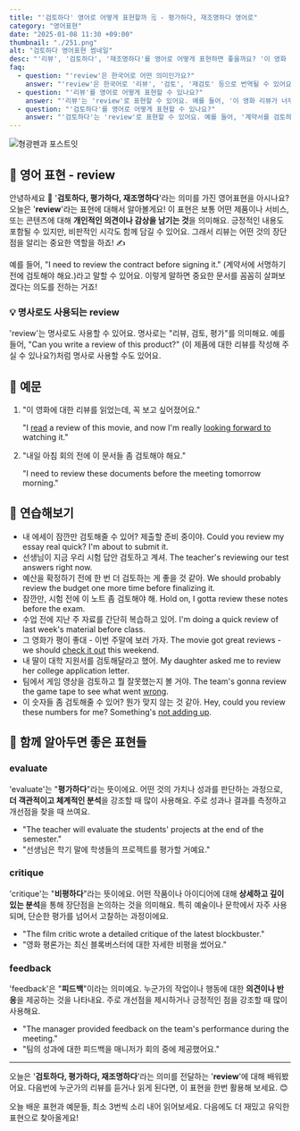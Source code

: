 ```yaml
---
title: "'검토하다' 영어로 어떻게 표현할까 🗒️ - 평가하다, 재조명하다 영어로"
category: "영어표현"
date: "2025-01-08 11:30 +09:00"
thumbnail: "./251.png"
alt: "검토하다 영어표현 썸네일"
desc: "'리뷰', '검토하다', '재조명하다'를 영어로 어떻게 표현하면 좋을까요? '이 영화 리뷰가 너무 재밌어', '계약서를 검토하는 중이야' 등을 영어로 표현하는 법을 배워봅시다. 다양한 예문을 통해서 연습하고 본인의 표현으로 만들어 보세요."
faq:
  - question: "'review'은 한국어로 어떤 의미인가요?"
    answer: "'review'은 한국어로 '리뷰', '검토', '재검토' 등으로 번역될 수 있어요. 어떤 것에 대해 평가하거나 되돌아보는 과정을 나타내는 표현이에요."
  - question: "'리뷰'를 영어로 어떻게 표현할 수 있나요?"
    answer: "'리뷰'는 'review'로 표현할 수 있어요. 예를 들어, '이 영화 리뷰가 너무 재밌어'는 'This movie review is so interesting'으로 말할 수 있어요."
  - question: "'검토하다'를 영어로 어떻게 표현할 수 있나요?"
    answer: "'검토하다'는 'review'로 표현할 수 있어요. 예를 들어, '계약서를 검토하는 중이야'는 'I'm in the process of reviewing the contract'로 말할 수 있어요."
---
```


![형광펜과 포스트잇](./251-1.jpg)

## 🌟 영어 표현 - review

안녕하세요 👋 '**검토하다, 평가하다, 재조명하다**'라는 의미를 가진 영어표현을 아시나요? 오늘은 '**review**'라는 표현에 대해서 알아볼게요! 이 표현은 보통 어떤 제품이나 서비스, 또는 콘텐츠에 대해 **개인적인 의견이나 감상을 남기는 것**을 의미해요. 긍정적인 내용도 포함될 수 있지만, 비판적인 시각도 함께 담길 수 있어요. 그래서 리뷰는 어떤 것의 장단점을 알리는 중요한 역할을 하죠! ✍️

예를 들어, "I need to review the contract before signing it." (계약서에 서명하기 전에 검토해야 해요.)라고 말할 수 있어요. 이렇게 말하면 중요한 문서를 꼼꼼히 살펴보겠다는 의도를 전하는 거죠!

### 💡 명사로도 사용되는 review

'review'는 명사로도 사용할 수 있어요. 명사로는 "리뷰, 검토, 평가"를 의미해요. 예를 들어, "Can you write a review of this product?" (이 제품에 대한 리뷰를 작성해 주실 수 있나요?)처럼 명사로 사용할 수도 있어요.

## 📖 예문

1. "이 영화에 대한 리뷰를 읽었는데, 꼭 보고 싶어졌어요."

   "I [read](/blog/in-english/436.read/) a review of this movie, and now I'm really [looking forward to](/blog/in-english/224.look-forward-to/) watching it."

2. "내일 아침 회의 전에 이 문서들 좀 검토해야 해요."

   "I need to review these documents before the meeting tomorrow morning."

## 💬 연습해보기

<ul data-interactive-list>
  <li data-interactive-item>
    <span data-toggler>내 에세이 잠깐만 검토해줄 수 있어? 제출할 준비 중이야.</span>
    <span data-answer>Could you review my essay real quick? I'm about to submit it.</span>
  </li>
  <li data-interactive-item>
    <span data-toggler>선생님이 지금 우리 시험 답안 검토하고 계셔.</span>
    <span data-answer>The teacher's reviewing our test answers right now.</span>
  </li>
  <li data-interactive-item>
    <span data-toggler>예산을 확정하기 전에 한 번 더 검토하는 게 좋을 것 같아.</span>
    <span data-answer>We should probably review the budget one more time before finalizing it.</span>
  </li>
  <li data-interactive-item>
    <span data-toggler>잠깐만, 시험 전에 이 노트 좀 검토해야 해.</span>
    <span data-answer>Hold on, I gotta review these notes before the exam.</span>
  </li>
  <li data-interactive-item>
    <span data-toggler>수업 전에 지난 주 자료를 간단히 복습하고 있어.</span>
    <span data-answer>I'm doing a quick review of last week's material before class.</span>
  </li>
  <li data-interactive-item>
    <span data-toggler>그 영화가 평이 좋대 - 이번 주말에 보러 가자.</span>
    <span data-answer>The movie got great reviews - we should <a href="/blog/in-english/104check-out/">check it out</a> this weekend.</span>
  </li>
  <li data-interactive-item>
    <span data-toggler>내 딸이 대학 지원서를 검토해달라고 했어.</span>
    <span data-answer>My daughter asked me to review her college application letter.</span>
  </li>
  <li data-interactive-item>
    <span data-toggler>팀에서 게임 영상을 검토하고 뭘 잘못했는지 볼 거야.</span>
    <span data-answer>The team's gonna review the game tape to see what went <a href="/blog/in-english/316.wrong/">wrong</a>.</span>
  </li>
  <li data-interactive-item>
    <span data-toggler>이 숫자들 좀 검토해줄 수 있어? 뭔가 맞지 않는 것 같아.</span>
    <span data-answer>Hey, could you review these numbers for me? Something's <a href="/blog/vocab-1/013.do-not-add-up/">not adding up</a>.</span>
  </li>
</ul>

## 🤝 함께 알아두면 좋은 표현들

### evaluate

'evaluate'는 "**평가하다**"라는 뜻이에요. 어떤 것의 가치나 성과를 판단하는 과정으로, **더 객관적이고 체계적인 분석**을 강조할 때 많이 사용해요. 주로 성과나 결과를 측정하고 개선점을 찾을 때 쓰여요.

- "The teacher will evaluate the students' projects at the end of the semester."
- "선생님은 학기 말에 학생들의 프로젝트를 평가할 거예요."

### critique

'critique'는 "**비평하다**"라는 뜻이에요. 어떤 작품이나 아이디어에 대해 **상세하고 깊이 있는 분석**을 통해 장단점을 논의하는 것을 의미해요. 특히 예술이나 문학에서 자주 사용되며, 단순한 평가를 넘어서 고찰하는 과정이에요.

- "The film critic wrote a detailed critique of the latest blockbuster."
- "영화 평론가는 최신 블록버스터에 대한 자세한 비평을 썼어요."

### feedback

'feedback'은 "**피드백**"이라는 의미예요. 누군가의 작업이나 행동에 대한 **의견이나 반응**을 제공하는 것을 나타내요. 주로 개선점을 제시하거나 긍정적인 점을 강조할 때 많이 사용해요.

- "The manager provided feedback on the team's performance during the meeting."
- "팀의 성과에 대한 피드백을 매니저가 회의 중에 제공했어요."

---

오늘은 '**검토하다, 평가하다, 재조명하다**'라는 의미를 전달하는 '**review**'에 대해 배워봤어요. 다음번에 누군가의 리뷰를 듣거나 읽게 된다면, 이 표현을 한번 활용해 보세요. 😊

오늘 배운 표현과 예문들, 최소 3번씩 소리 내어 읽어보세요. 다음에도 더 재밌고 유익한 표현으로 찾아올게요!
